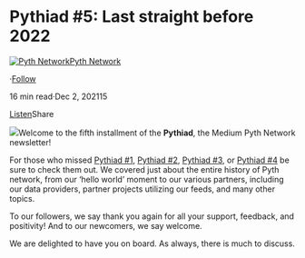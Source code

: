 Pythiad #5: Last straight before 2022
=====================================

[![Pyth Network](https://miro.medium.com/v2/resize:fill:88:88/1*rdK3rHcWpkge6BRQRIwBjA.jpeg)](/?source=post_page-----69fc438bfbcd--------------------------------)[Pyth Network](/?source=post_page-----69fc438bfbcd--------------------------------)

·[Follow](https://medium.com/m/signin?actionUrl=https%3A%2F%2Fmedium.com%2F_%2Fsubscribe%2Fuser%2Ff55fccc0ad62&operation=register&redirect=https%3A%2F%2Fpythnetwork.medium.com%2Fpythiad-5-last-straight-before-2022-69fc438bfbcd&user=Pyth+Network&userId=f55fccc0ad62&source=post_page-f55fccc0ad62----69fc438bfbcd---------------------post_header-----------)

16 min read·Dec 2, 202115

[Listen](https://medium.com/m/signin?actionUrl=https%3A%2F%2Fmedium.com%2Fplans%3Fdimension%3Dpost_audio_button%26postId%3D69fc438bfbcd&operation=register&redirect=https%3A%2F%2Fpythnetwork.medium.com%2Fpythiad-5-last-straight-before-2022-69fc438bfbcd&source=-----69fc438bfbcd---------------------post_audio_button-----------)Share

![](https://miro.medium.com/v2/resize:fit:1400/1*F_gYjas9swofTI0Centdtw.jpeg)Welcome to the fifth installment of the **Pythiad**, the Medium Pyth Network newsletter!

For those who missed [Pythiad #1](/pythiad-1-the-journey-so-far-c4c951271805), [Pythiad #2](/pythiad-2-liberating-first-party-data-a7ccb865ed62), [Pythiad #3](/pythiad-3-pyth-laboured-in-september-d9e833383235), or [Pythiad #4](/4-ignition-at-a-glance-8811d469c58d) be sure to check them out. We covered just about the entire history of Pyth network, from our ‘hello world’ moment to our various partners, including our data providers, partner projects utilizing our feeds, and many other topics.

To our followers, we say thank you again for all your support, feedback, and positivity! And to our newcomers, we say welcome.

We are delighted to have you on board. As always, there is much to discuss.

